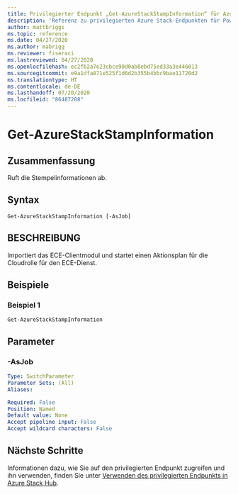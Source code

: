 ```yaml
---
title: Privilegierter Endpunkt „Get-AzureStackStampInformation“ für Azure Stack Hub
description: 'Referenz zu privilegierten Azure Stack-Endpunkten für PowerShell: Get-AzureStackStampInformation'
author: mattbriggs
ms.topic: reference
ms.date: 04/27/2020
ms.author: mabrigg
ms.reviewer: fiseraci
ms.lastreviewed: 04/27/2020
ms.openlocfilehash: ec2fb2a7e23cbce90d0ab8ebd75ed33a3e446013
ms.sourcegitcommit: e9a1dfa871e525f1d6d2b355b4bbc9bae11720d2
ms.translationtype: HT
ms.contentlocale: de-DE
ms.lasthandoff: 07/20/2020
ms.locfileid: "86487208"
---
```

# <a name="get-azurestackstampinformation"></a>Get-AzureStackStampInformation

## <a name="synopsis"></a>Zusammenfassung
Ruft die Stempelinformationen ab.

## <a name="syntax"></a>Syntax

```
Get-AzureStackStampInformation [-AsJob]
```

## <a name="description"></a>BESCHREIBUNG
Importiert das ECE-Clientmodul und startet einen Aktionsplan für die Cloudrolle für den ECE-Dienst.

## <a name="examples"></a>Beispiele

### <a name="example-1"></a>Beispiel 1
```
Get-AzureStackStampInformation
```

## <a name="parameters"></a>Parameter

### <a name="-asjob"></a>-AsJob


```yaml
Type: SwitchParameter
Parameter Sets: (All)
Aliases:

Required: False
Position: Named
Default value: None
Accept pipeline input: False
Accept wildcard characters: False
```


## <a name="next-steps"></a>Nächste Schritte

Informationen dazu, wie Sie auf den privilegierten Endpunkt zugreifen und ihn verwenden, finden Sie unter [Verwenden des privilegierten Endpunkts in Azure Stack Hub](../../operator/azure-stack-privileged-endpoint.md).
